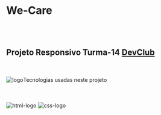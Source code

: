 

<h1>We-Care</h1></div>
<br>
<br>

<h2>Projeto Responsivo Turma-14 <a href="https://rodolfo.com..br/devclub">DevClub</a> </h2>
<br>
<br>
<img alt="logo" src="mobile.png"
<h3>Tecnologias usadas neste projeto </h3>
<br>
<br>
<br>
<div style="display: inline_block"><br/>
<img alt="html-logo" src="https://img.shields.io/badge/HTML5-E34F26?style=for-the-badge&logo=html5&logoColor=white">
<img alt="css-logo" src="https://img.shields.io/badge/CSS3-1572B6?style=for-the-badge&logo=css3&logoColor=white">
</div>

